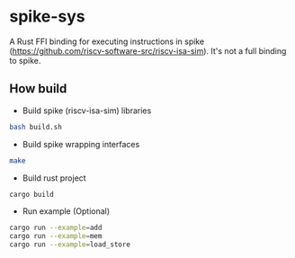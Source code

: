 # spike-sys
A Rust FFI binding for executing instructions in spike (https://github.com/riscv-software-src/riscv-isa-sim).
It's not a full binding to spike.

## How build

* Build spike (riscv-isa-sim) libraries
```bash
bash build.sh
```

* Build spike wrapping interfaces  
```bash
make
```

* Build rust project

```bash
cargo build
```

* Run example (Optional)
```bash
cargo run --example=add
cargo run --example=mem
cargo run --example=load_store
```
